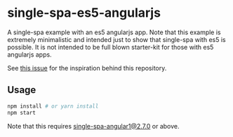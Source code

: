 # single-spa-es5-angularjs
A single-spa example with an es5 angularjs app. Note that this example is extremely minimalistic and intended just to show that single-spa with es5 is possible.
It is not intended to be full blown starter-kit for those with es5 angularjs apps.

See [this issue](https://github.com/CanopyTax/single-spa-angular1/issues/35) for the inspiration behind this repository.

## Usage
```bash
npm install # or yarn install
npm start
```

Note that this requires [single-spa-angular1@2.7.0](https://github.com/CanopyTax/single-spa-angular1/releases/tag/v2.7.0) or above.
